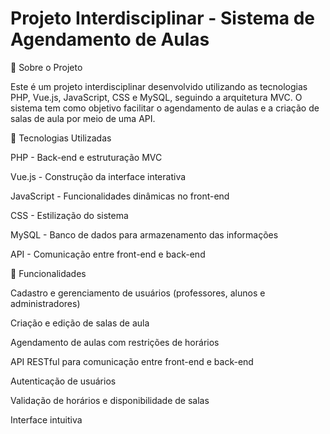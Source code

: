 # Projeto Interdisciplinar - Sistema de Agendamento de Aulas

📌 Sobre o Projeto

Este é um projeto interdisciplinar desenvolvido utilizando as tecnologias PHP, Vue.js, JavaScript, CSS e MySQL, seguindo a arquitetura MVC. O sistema tem como objetivo facilitar o agendamento de aulas e a criação de salas de aula por meio de uma API.

🚀 Tecnologias Utilizadas

PHP - Back-end e estruturação MVC

Vue.js - Construção da interface interativa

JavaScript - Funcionalidades dinâmicas no front-end

CSS - Estilização do sistema

MySQL - Banco de dados para armazenamento das informações

API - Comunicação entre front-end e back-end

🎯 Funcionalidades

Cadastro e gerenciamento de usuários (professores, alunos e administradores)

Criação e edição de salas de aula

Agendamento de aulas com restrições de horários

API RESTful para comunicação entre front-end e back-end

Autenticação de usuários

Validação de horários e disponibilidade de salas

Interface intuitiva
